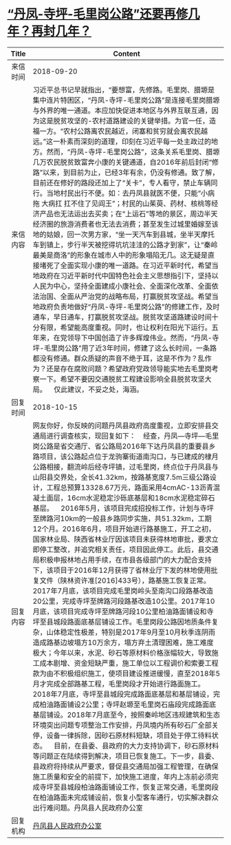 # <a href="http://www.shangluo.gov.cn/zmhd/ldxxxx.jsp?urltype=leadermail.LeaderMailContentUrl&wbtreeid=1112&leadermailid=4924">“丹凤-寺坪-毛里岗公路”还要再修几年？再封几年？</a>
|Title|Content|
|:---:|---|
|来信时间|2018-09-20|
|来信内容|习近平总书记早就指出，“要想富，先修路。毛里岗、腊塬是集中连片特困区，“丹凤-寺坪-毛里岗公路”是连接毛里岗腊塬与外界的唯一通道。本应加快促进本地区与外界互联互通，因为这是脱贫攻坚的-农村道路建设的关键举措。为官一任，造福一方。“农村公路离农民越近，闭塞和贫穷就会离农民越远。”这一朴素而深刻的道理，印刻在习近平每一处主政过的地方。然而，“丹凤-寺坪-毛里岗公路”，这条关系毛里岗、腊塬几万农民脱贫致富奔小康的关键通道，自2016年前后封闭“修路”以来，到目前为止，已经3年有余，仍没有修通。致了解，目前还在修好的路段还加上了“关卡”，专人看守，禁止车辆同行。当地村民出行不便。如：去丹凤县就医不便，只能“小病拖 大病扛 扛不住了见阎王”；村民的山茱萸、药材、核桃等经济产品也无法运出去买卖；在“上运石”等地的景区，周边半天经济圈的旅游消费者也无法去消费；甚至发生过城里婚嫁至该地的姑娘，回一次男方家，“坐一天汽车到县城，坐半天摩托车到镇上，步行半天被挖得坑坑洼洼的公路才到家”，让“秦岭最美是商洛”的形象在城市人中的形象塌陷无几。这无疑是直接堵死了全面实现小康的唯一道路。在习近平新时代，希望当地政府在习近平新时代中国特色社会主义思想指引下，坚持以人民为中心，坚持全面建成小康社会、全面深化改革、全面依法治国、全面从严治党的战略布局，打赢脱贫攻坚战。希望当地政府负责地做好“丹凤-寺坪-毛里岗公路”的修建工作，及时通车，早日通车，打赢脱贫攻坚战。脱贫攻坚道路建设时间十分有限，希望能高度重视。同时，也让权利在阳光下运行。五年来，在党领导下中国创造了许多辉煌伟业。然而，“丹凤-寺坪-毛里岗公路”用了近3年时间，修建了这么长时间，一条路都没有修通。群众质疑的声音不绝于耳，这是不作为？乱作为？还是存在腐败问题？希望政府党政领导能实地去毛里岗考察一下。希望不要因交通脱贫工程建设影响全县脱贫攻坚大局。    仅此建议，不妥之处，海涵。|
|回复时间|2018-10-15|
|回复内容|网友你好，你反映的问题丹凤县政府高度重视，立即安排县交通局进行调查核实，现回复如下：    经查，丹凤—寺坪—毛里岗公路是省交通厅、省公路局2016年下达丹凤县的重要县乡路项目，该公路起点位于龙驹寨街道南沟口，与已建成的棣月公路相接，翻流岭后经寺坪镇，过毛里岗，终点位于丹凤县与山阳县交界处，全长41.32km，按路基宽度7.5m三级公路设计，工程总预算13328.67万元，路面采用4cmAC-13沥青混凝土面层，16cm水泥稳定沙砾底基层和18cm水泥稳定碎石基层。    2016年5月，该项目完成招投标工作，计划与寺坪至牌路河10km的一般县乡路同步实施，共51.32km，工期12个月。2016年6月，项目开始进行路基施工，开工之初，国家林业局、陕西省林业厅因该项目未获得林地审批，要求立即停工整改，并追究相关责任，项目因此停工。此后，县交通局积极申报林地占用手续，在市县各级部门的大力配合支持下，该项目于2016年12月获得了省林业厅下发的林地使用批复文件（陕林资许准[2016]433号），路基施工恢复正常。    2017年7月底，该项目完成毛里岗岭头至南沟口段路基改造20公里，完成寺坪至牌路河段路基改造10公里。2017年10月底，该项目完成寺坪至牌路河段10公里柏油路面铺设和寺坪至县城段路面底基层铺设工作。毛里岗段公路因地质条件复杂，山体稳定性极差，特别是2017年9月至10月秋季连阴雨造成路基边坡塌方10万余方，塌方弃土清理困难，施工难度极大；今年以来，水泥、砂石等原材料价格涨幅较大，导致施工成本剧增、资金短缺严重，施工单位以工程调价和索要工程款为由不积极组织施工，使项目建设推进缓慢，直至2018年5月才完成全部路基工程，毛里岗段才开始进行路面施工。    2018年7月底，寺坪至县城段完成路面底基层和基层铺设，完成柏油路面铺设2公里；寺坪赵塬至毛里岗石庙段完成路面底基层铺设。2018年7月底至今，按照秦岭地区违规建筑和生态环境突出问题专项整治工作安排，丹凤境内所有砂石厂全部关停，设备一律拆除，因砂石原材料短缺，项目处于停工待料状态。    目前，在县委、县政府的大力支持协调下，砂石原材料等问题正在陆续得到解决，项目已恢复施工。下一步，县委、县政府将持续从严要求，督促县交通局加强工程管理，在确保施工质量和安全的前提下，加快施工进度，年内上冻前必须完成寺坪至县城段柏油路面铺设工作，恢复正常交通，毛里岗段在柏油路面未完成铺设前，恢复小型客车通行，切实解决群众出行难问题。丹凤县人民政府办公室|
|回复机构|<a href="../../categories/agencies/丹凤县人民政府办公室.md">丹凤县人民政府办公室</a>|

